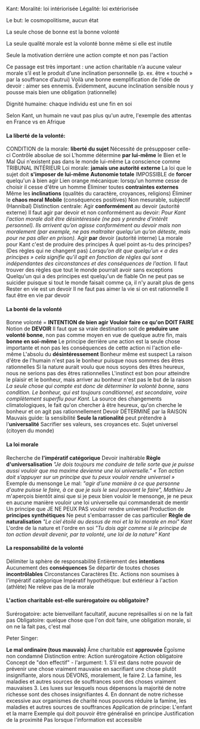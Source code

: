 Kant:
Moralité: loi intériorisée
Légalité: loi extériorisée

Le but: le cosmopolitisme, aucun état

La seule chose de bonne est la bonne volonté

La seule qualité morale est la volonté bonne même si elle est inutile

Seule la motivation derrière une action compte et non pas l'action

Ce passage est très important : une action charitable n’a aucune valeur morale s’il est le produit d’une inclination personnelle (p. ex. être « touché » par la souffrance d’autrui)
Voilà une bonne exemplification de l’idée de devoir : aimer ses ennemis. Évidemment, aucune inclination sensible nous y pousse mais bien une obligation (rationnelle)

Dignité humaine: chaque individu est une fin en soi

Selon Kant, un humain ne vaut pas plus qu'un autre, l'exemple des attentas en France vs en Afrique

#### La liberté de la volonté:
CONDITION de la morale: **liberté du sujet**
	Nécessité de présupposer celle-ci
	Contrôle absolue de soi
L'homme détermine **par lui-même** le Bien et le Mal
	Qui n'existent pas dans le monde lui-même
La conscience comme TRIBUNAL INTÉRIEUR
Loi morale: **jamais une autorité externe**
	La loi que le sujet doit **s'imposer de lui-même**
	**Autonomie totale**
	IMPOSSIBLE de **forcer** quelqu'un à bien agir
	Lien orange mécanique: lorsqu'un homme cesse de choisir il cesse d'être un homme
Éliminer toutes **contraintes externes**
	Même les **inclinations** (qualités du caractère, croyances, religions)
Éliminer le **chaos moral**
	**Mobile** (conséquences positives)
		Non mesurable, subjectif (Hannibal)
Distinction centrale:
	Agir **conformément** au devoir (autorité externe)
		Il faut agir par devoir et non conformément au devoir: *Pour Kant l’action morale doit être désintéressée (ne pas y prendre d’intérêt personnel). Ils arrivent qu’on agisse conformément au devoir mais non moralement (par exemple, ne pas maltraiter quelqu’un qu’on déteste, mais pour ne pas aller en prison).*
	Agir **par** devoir (autorité interne)
		La morale pour Kant c'est de produire des principes
		À quel point as-tu des principes? (Des règles qui ne changent pas)
		*Lorsqu’on dit que quelqu’un « a des principes » cela signifie qu’il agit en fonction de règles qui sont indépendantes des circonstances et des conséquences de l’action.*
		Il faut trouver des règles que tout le monde pourrait avoir sans exceptions
		Quelqu'un qui a des principes est quelqu'un de fiable
	On ne peut pas se suicider puisque si tout le monde faisait comme ça, il n'y aurait plus de gens
	Rester en vie est un devoir
	Il ne faut pas aimer la vie si on est rationnelle
	Il faut être en vie par devoir

#### La bonté de la volonté

Bonne volonté = **INTENTION de bien agir**
	**Vouloir faire ce qu'on DOIT FAIRE**
	Notion de **DEVOIR**
		Il faut que sa vraie destination soit de **produire une volonté bonne**, non pas comme moyen en vue de quelque autre fin, mais **bonne en soi-même**
		Le principe derrière une action est la seule chose importante et non pas les conséquences de cette action ni l'action elle-même
L'absolu du **désintéressement**
	Bonheur même est suspect
		La raison d'être de l'humain n'est pas le bonheur puisque nous sommes des êtres rationnelles
		Si la nature aurait voulu que nous soyons des êtres heureux, nous ne serions pas des êtres rationnelles
		L'instinct est bon pour atteindre le plaisir et le bonheur, mais arriver au bonheur n'est pas le but de la raison
		*La seule chose qui compte est donc de déterminer la volonté bonne, sans condition. Le bonheur, qui est toujours conditionnel, est secondaire, voire complètement superflu pour Kant.*
		La source des changements climatologiques, le fait qu'on chercher à être heureux, qu'on cherche le bonheur et on agit pas rationnellement
Devoir DÉTERMINÉ par la RAISON
	Mauvais guide: la sensibilité
**Seule la rationalité** peut prétendre à l'**universalité**
	Sacrifier ses valeurs, ses croyances etc.
	Sujet universel (citoyen du monde)

#### La loi morale

Recherche de **l'impératif catégorique**
	Devoir inaltérable
**Règle d'universalisation**
	*"Je dois toujours me conduire de telle sorte que je puisse aussi vouloir que ma maxime devienne une loi universelle."*
	*« Ton action doit s’appuyer sur un principe que tu peux vouloir rendre universel »*
Exemple du mensonge
	Le mal: *"agir d'une manière à ce que personne d'autre puisse le faire, à ce que je suis le seul pouvant le faire", Mathieu*
	Je m'aperçois bientôt ainsi que si je peux bien vouloir le mensonge, je ne peux en aucune manière vouloir une loi universelle qui commanderait de mentir
	Un principe que JE NE PEUX PAS vouloir rendre universel
Production de **principes synthétiques**
	Ne peut s'embarrasser de cas particulier
**Règle de naturalisation**
	*"Le ciel étoilé au dessus de moi et la loi morale en moi" Kant*
	L'ordre de la nature et l'ordre en soi
	*"Tu dois agir comme si le principe de ton action devait devenir, par ta volonté, une loi de la nature" Kant*

#### La responsabilité de la volonté

Délimiter la sphère de responsabilité
	Entièrement des **intentions**
	Aucunement des **conséquences**
Se départir de toutes choses **incontrôlables**
	Circonstances
	Caractères
	Etc.
	Actions non soumises à l'impératif catégorique
		Impératif hypothétique: but extérieur à l'action (athlète)
		Ne relève pas de la morale

#### L'action charitable est-elle surérogatoire ou obligatoire?

Surérogatoire: acte bienveillant facultatif, aucune représailles si on ne la fait pas
Obligatoire: quelque chose que l'on doit faire, une obligation morale, si on ne la fait pas, c'est mal

Peter Singer:

**Le mal ordinaire (tous mauvais)**
	Âme charitable est **approuvée**
		Égoïsme non condamné
	Distinction entre:
		Action surérogatoire
		Action obligatoire
	Concept de "don effectif" - l'argument:
		1. S’il est dans notre pouvoir de prévenir une chose vraiment mauvaise en sacrifiant une chose plutôt insignifiante, alors nous DEVONS, moralement, le faire
		2. La famine, les maladies et autres sources de souffrances sont des choses vraiment mauvaises
		3. Les luxes sur lesquels nous dépensons la majorité de notre richesse sont des choses insignifiantes
		4. En donnant de notre richesse excessive aux organismes de charité nous pouvons réduire la famine, les maladies et autres sources de souffrances
	Application de principe:
		L'enfant et la marre
		Exemple qui doit pouvoir être généralisé en principe
Justification de la proximité
	Pas lorsque l'information est accessible